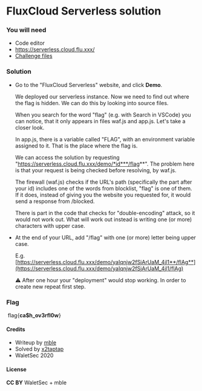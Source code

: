 # FluxCloud Serverless solution

### You will need

- Code editor
- https://serverless.cloud.flu.xxx/
- [Challenge files](https://pwnhub.fluxfingers.net/static/chall/fluxcloud-serverless_fb116a5dc24279953ce2332a1648e506.zip)

### Solution

- Go to the "FluxCloud Serverless" website, and click **Demo**.

  We deployed our serverless instance. Now we need to find out where the flag is hidden. We can do this by looking into source files.

  When you search for the word "flag" (e.g. with Search in VSCode) you can notice, that it only appears in files waf.js and app.js. Let's take a closer look.

  In app.js, there is a variable called "FLAG", with an environment variable assigned to it. That is the place where the flag is.

  We can access the solution by requesting "https://serverless.cloud.flu.xxx/demo/*id***/flag**". The problem here is that your request is being checked before resolving, by waf.js.

  The firewall (waf.js) checks if the URL's path (specifically the part after your id) includes one of the words from blocklist, "flag" is one of them. If it does, instead of giving you the website you requested for, it would send a response from /blocked.

  There is part in the code that checks for "double-encoding" attack, so it would not work out. What will work out instead is writing one (or more) characters with upper case.

- At the end of your URL, add "/flag" with one (or more) letter being upper case.

  E.g. [https://serverless.cloud.flu.xxx/demo/yaIqnjw2fSjArUaM_4jl1**/flAg**](https://serverless.cloud.flu.xxx/demo/yaIqnjw2fSjArUaM_4jl1/flAg)

  ⚠ After one hour your "deployment" would stop working. In order to create new repeat first step.

### Flag

​	flag{**ca$h_ov3rfl0w**}

#### Credits

- Writeup by [mble](https://ctftime.org/user/93848)
- Solved by [x2taptap](https://ctftime.org/user/86780)
- WaletSec 2020

#### License

**CC BY** WaletSec + mble
